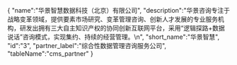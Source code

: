 {
	"name":"华景智慧数据科技（北京）有限公司",
	"description":"华景咨询专注于战略变革领域，提供要素市场研究、变革管理咨询、创新人才发展的专业服务机构，研发出拥有三大自主知识产权的协同创新互联网平台，采用“逻辑探路+数据说话”咨询模式，实现集约、持续的经营管理。\n",
	"short_name":"华景智慧",
	"id":"3",
	"partner_label":"综合性数据管理咨询服务公司",
	"tableName":"cms_partner"
}